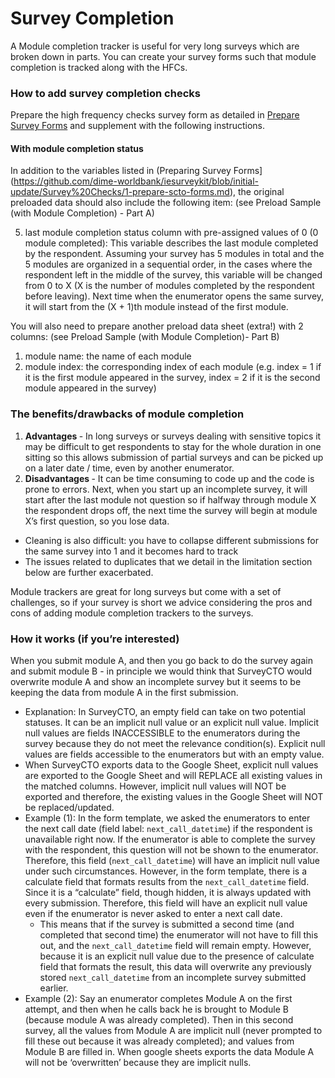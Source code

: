 # Survey Completion

A Module completion tracker is useful for very long surveys which are broken down in parts. You can create your survey forms such that module completion is tracked along with the HFCs.

### How to add survey completion checks
Prepare the high frequency checks survey form as detailed in [Prepare Survey Forms]() and supplement with the following instructions.

#### With module completion status

In addition to the variables listed in (Preparing Survey Forms](https://github.com/dime-worldbank/iesurveykit/blob/initial-update/Survey%20Checks/1-prepare-scto-forms.md), the original preloaded data should also include the following item:
(see Preload Sample (with Module Completion) - Part A)

  5. last module completion status column with pre-assigned values of 0 (0 module completed):  This variable describes the last module completed by the respondent. Assuming your survey has 5 modules in total and the 5 modules are organized in a sequential order, in the cases where the respondent left in the middle of the survey, this variable will be changed from 0 to X (X is the number of modules completed by the respondent before leaving). Next time when the enumerator opens the same survey, it will start from the (X + 1)th module instead of the first module.

You will also need to prepare another preload data sheet (extra!) with 2 columns:
(see Preload Sample (with Module Completion)- Part B)

  1. module name: the name of each module
  2. module index: the corresponding index of each module (e.g. index = 1 if it is the first module appeared in the survey, index = 2 if it is the second module appeared in the survey)


### The benefits/drawbacks of module completion

1. <b> Advantages </b> - In long surveys or surveys dealing with sensitive topics it may be difficult to get respondents to stay for the whole duration in one sitting so this allows submission of partial surveys and can be picked up on a later date / time, even by another enumerator.
2. <b> Disadvantages </b>  - It can be time consuming to code up and the code is prone to errors. Next, when you start up an incomplete survey, it will start after the last module not question so if halfway through module X the respondent drops off, the next time the survey will begin at module X’s first question, so you lose data.
  - Cleaning is also difficult: you have to collapse different submissions for the same survey into 1 and it becomes hard to track
  - The issues related to duplicates that we detail in the limitation section below are further exacerbated.

Module trackers are great for long surveys but come with a set of challenges, so if your survey is short we advice considering the pros and cons of adding module completion trackers to the surveys.


### How it works (if you’re interested)

When you submit module A, and then you go back to do the survey again and submit module B - in principle we would think that SurveyCTO would overwrite module A and show an incomplete survey but it seems to be keeping the data from module A in the first submission.

- Explanation: In SurveyCTO, an empty field can take on two potential statuses. It can be an implicit null value or an explicit null value. Implicit null values are fields INACCESSIBLE to the enumerators during the survey because they do not meet the relevance condition(s). Explicit null values are fields accessible to the enumerators but with an empty value.
- When SurveyCTO exports data to the Google Sheet, explicit null values are exported to the Google Sheet and will REPLACE all existing values in the matched columns. However, implicit null values will NOT be exported and therefore, the existing values in the Google Sheet will NOT be replaced/updated.  
- Example (1): In the form template, we asked the enumerators to enter the next call date (field label: `next_call_datetime`) if the respondent is unavailable right now. If the enumerator is able to complete the survey with the respondent, this question will not be shown to the enumerator. Therefore, this field (`next_call_datetime`) will have an implicit null value under such circumstances. However, in the form template, there is a calculate field that formats results from the `next_call_datetime` field. Since it is a “calculate” field, though hidden, it is always updated with every submission. Therefore, this field will have an explicit null value even if the enumerator is never asked to enter a next call date.
  - This means that if the survey is submitted a second time (and completed that second time) the enumerator will not have to fill this out, and the `next_call_datetime` field will remain empty. However, because it is an explicit null value due to the presence of calculate field that formats the result, this data will overwrite any previously stored `next_call_datetime` from an incomplete survey submitted earlier.
- Example (2): Say an enumerator completes Module A on the first attempt, and then when he calls back he is brought to Module B (because module A was already completed). Then in this second survey, all the values from Module A are implicit null (never prompted to fill these out because it was already completed); and values from Module B are filled in. When google sheets exports the data Module A will not be ‘overwritten’ because they are implicit nulls.
